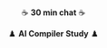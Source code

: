 <p align="center"><a target="_blank" href="https://calendar.app.google/Dt2wwJhQxyFsc49g6" style="text-decoration:none">☕️ <b>30 min chat</b> ☕️</a></p>

<p align="center"><a target="_blank" href="https://carpedm30.notion.site/AI-Compiler-Study-0bcecb3f91c042d28bf8eeab1725c6c4" style="text-decoration:none">♟️ <b>AI Compiler Study</b> ♟️</a></p>


